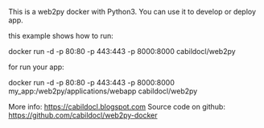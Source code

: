 This is a web2py docker with Python3. You can use it to develop or deploy app.

this example shows how to run:

docker run -d -p 80:80 -p 443:443 -p 8000:8000 cabildocl/web2py

for run your app:

docker run -d -p 80:80 -p 443:443 -p 8000:8000 my_app:/web2py/applications/webapp cabildocl/web2py

More info: https://cabildocl.blogspot.com Source code on github: https://github.com/cabildocl/web2py-docker
